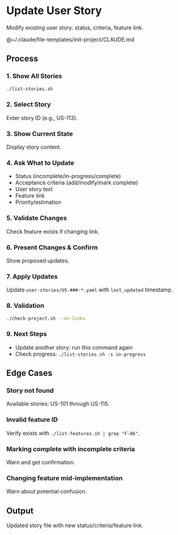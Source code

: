 # Update User Story

Modify existing user story: status, criteria, feature link.

@~/.claude/file-templates/init-project/CLAUDE.md

## Process

### 1. Show All Stories
```bash
./list-stories.sh
```

### 2. Select Story
Enter story ID (e.g., US-113).

### 3. Show Current State
Display story content.

### 4. Ask What to Update
- Status (incomplete/in-progress/complete)
- Acceptance criteria (add/modify/mark complete)
- User story text
- Feature link
- Priority/estimation

### 5. Validate Changes
Check feature exists if changing link.

### 6. Present Changes & Confirm
Show proposed updates.

### 7. Apply Updates
Update `user-stories/US-###-*.yaml` with `last_updated` timestamp.

### 8. Validation
```bash
./check-project.sh --no-links
```

### 9. Next Steps
- Update another story: run this command again
- Check progress: `./list-stories.sh -s in-progress`

## Edge Cases

### Story not found
Available stories: US-101 through US-115.

### Invalid feature ID
Verify exists with `./list-features.sh | grep "F-06"`.

### Marking complete with incomplete criteria
Warn and get confirmation.

### Changing feature mid-implementation
Warn about potential confusion.

## Output
Updated story file with new status/criteria/feature link.